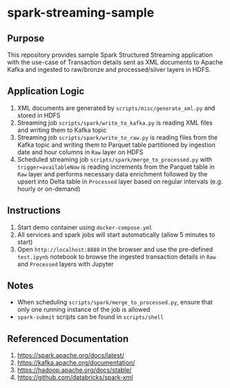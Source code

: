 # spark-streaming-sample

## Purpose
This repository provides sample Spark Structured Streaming application with the use-case of Transaction details sent as XML documents to Apache Kafka and ingested to raw/bronze and processed/silver layers in HDFS.

## Application Logic
1. XML documents are generated by `scripts/misc/generate_xml.py` and stored in HDFS
2. Streaming job `scripts/spark/write_to_kafka.py` is reading XML files and writing them to Kafka topic
3. Streaming job `scripts/spark/write_to_raw.py` is reading files from the Kafka topic and writing them to Parquet table partitioned by ingestion date and hour columns in `Raw` layer on HDFS
4. Scheduled streaming job `scripts/spark/merge_to_processed.py` with `trigger=availableNow` is reading increments from the Parquet table in `Raw` layer and performs necessary data enrichment followed by the upsert into Delta table in `Processed` layer based on regular intervals (e.g. hourly or on-demand)

## Instructions
1. Start demo container using `docker-compose.yml`
2. All services and spark jobs will start automatically (allow 5 minutes to start)
3. Open `http://localhost:8888` in the browser and use the pre-defined `test.ipynb` notebook to browse the ingested transaction details in `Raw` and `Processed` layers with Jupyter

## Notes
* When scheduling `scripts/spark/merge_to_processed.py`, ensure that only one running instance of the job is allowed
* `spark-submit` scripts can be found in `scripts/shell`

## Referenced Documentation
1. https://spark.apache.org/docs/latest/
2. https://kafka.apache.org/documentation/
3. https://hadoop.apache.org/docs/stable/
4. https://github.com/databricks/spark-xml

